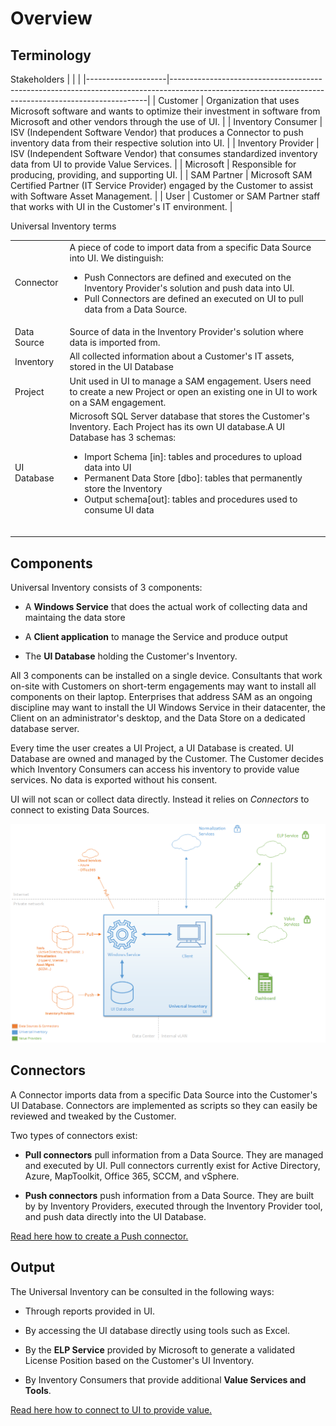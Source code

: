 # Overview

## Terminology

​​Stakeholders​
|                    |                                                                                                                                                      |
|--------------------|------------------------------------------------------------------------------------------------------------------------------------------------------|
| Customer​           | Organization that uses Microsoft software and wants to optimize their investment in software from Microsoft and other vendors through the use of UI. |
| Inventory Consumer​ | ​​​ISV (Independent Software Vendor) that produces a Connector to push inventory data from their respective solution into UI.                           |
| Inventory Provider​​​​​​ | ​​ISV (Independent Software Vendor) that consumes standardized inventory data from UI to provide Value Services.​​​​​​                                       |
| Microsoft​          | ​Responsible for producing, providing, and supporting UI.                                                                                             |
| ​SAM Partner        | ​Microsoft SAM Certified Partner (IT Service Provider) engaged by the Customer to assist with Software Asset Management.                              |
| ​User               | ​Customer or SAM Partner staff that works with UI in the Customer's IT environment.                                                                   |

Universal Inventory terms​​

|             |                                                                                                                                                                                                                                                                                                                                               |
|-------------|-----------------------------------------------------------------------------------------------------------------------------------------------------------------------------------------------------------------------------------------------------------------------------------------------------------------------------------------------|
| Connector​   | A piece of code to import data from a specific Data Source into UI. We distinguish: <ul><li>Push Connectors are defined and executed on the Inventory Provider's solution and push data into UI.</li><li>Pull Connectors are defined an executed on UI to pull data from a Data Source.​</li></ul>                                                                         |
| Data Source​ | Source of data in the Inventory Provider's solution where data is imported from.                                                                                                                                                                                                                                                              |
| Inventory​   | All collected information about a Customer's IT assets, stored in the UI Database                                                                                                                                                                                                                                                             |
| Project     | Unit used in UI to manage a SAM engagement. Users need to create a new Project or open an existing one in UI to work on a SAM engagement.                                                                                                                                                                                                     |
| UI Database | Microsoft SQL Server database that stores the Customer's Inventory. Each Project has its own UI database.A UI Database has 3 schemas:<ul><li>Import Schema [in]: tables and procedures to upload data into UI</li><li>Permanent Data Store [dbo]: tables that permanently store the Inventory</li><li>Output schema[out]: tables and procedures used to consume UI data</li></ul>​ |

## Components

Universal Inventory consists of 3 components:

- A **Windows Service** that does the actual work of collecting data and maintaing the data store

- A **Client application** to manage the Service and produce output

- The **UI Database** holding the Customer's Inventory.

All 3 components can be installed on a single device. Consultants that work on-site with Customers on short-term engagements may want to install all components on their laptop. Enterprises that address SAM as an ongoing discipline may want to install the UI Windows Service in their datacenter, the Client on an administrator's desktop, and the Data Store on a dedicated database server.

Every time the user creates a UI Project, a UI Database is created. UI Database are owned and managed by the Customer. The Customer decides which Inventory Consumers can access his inventory to provide value services. No data is exported without his consent.

UI will not scan or collect data directly. Instead it relies on *Connectors* to connect to existing Data Sources.

![UI Overview ](media/I-AM_UI_Overview.PNG)

## Connectors

A Connector imports data from a specific Data Source into the Customer's UI Database. Connectors are implemented as scripts so they can easily be reviewed and tweaked by the Customer.

Two types of connectors exist:

- **Pull connectors** pull information from a Data Source. They are managed and executed by UI. Pull connectors currently exist for Active Directory, Azure, MapToolkit, Office 365, SCCM, and vSphere.

- **Push connectors** push information from a Data Source. They are built by by Inventory Providers, executed through the Inventory Provider tool, and push data directly into the UI Database.

[Read here how to create a Push connector.](Push_Connectors.md)

## Output

The Universal Inventory can be consulted in the following ways:

- Through reports provided in UI.

- By accessing the UI database directly using tools such as Excel.

- By the **ELP Service** provided by Microsoft to generate a validated License Position based on the Customer's UI Inventory.

- By Inventory Consumers that provide additional **Value Services and Tools**.

[Read here how to connect to UI to provide value.](https://microsoft.sharepoint.com/teams/MS_SAM_UI)